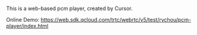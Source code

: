 This is a web-based pcm player, created by Cursor.

Online Demo: https://web.sdk.qcloud.com/trtc/webrtc/v5/test/rychou/pcm-player/index.html
